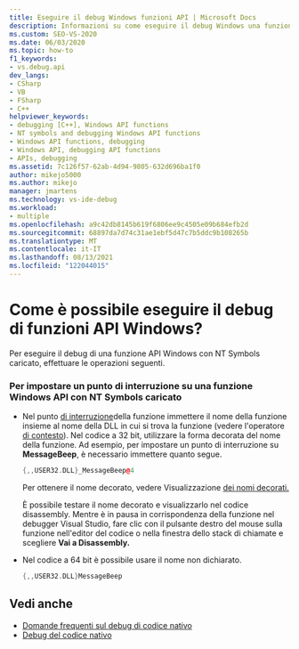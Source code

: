 ```yaml
---
title: Eseguire il debug Windows funzioni API | Microsoft Docs
description: Informazioni su come eseguire il debug Windows una funzione API con simboli NT caricati. Nel codice a 32 bit si usa la forma decorata del nome della funzione per impostare il punto di interruzione.
ms.custom: SEO-VS-2020
ms.date: 06/03/2020
ms.topic: how-to
f1_keywords:
- vs.debug.api
dev_langs:
- CSharp
- VB
- FSharp
- C++
helpviewer_keywords:
- debugging [C++], Windows API functions
- NT symbols and debugging Windows API functions
- Windows API functions, debugging
- Windows API, debugging API functions
- APIs, debugging
ms.assetid: 7c126f57-62ab-4d94-9805-632d696ba1f0
author: mikejo5000
ms.author: mikejo
manager: jmartens
ms.technology: vs-ide-debug
ms.workload:
- multiple
ms.openlocfilehash: a9c42db8145b619f6806ee9c4505e09b684efb2d
ms.sourcegitcommit: 68897da7d74c31ae1ebf5d47c7b5ddc9b108265b
ms.translationtype: MT
ms.contentlocale: it-IT
ms.lasthandoff: 08/13/2021
ms.locfileid: "122044015"
---
```

# <a name="how-can-i-debug-windows-api-functions"></a>Come è possibile eseguire il debug di funzioni API Windows?
Per eseguire il debug di una funzione API Windows con NT Symbols caricato, effettuare le operazioni seguenti.

### <a name="to-set-a-breakpoint-on-a-windows-api-function-with-nt-symbols-loaded"></a>Per impostare un punto di interruzione su una funzione Windows API con NT Symbols caricato

- Nel punto [di interruzione](../debugger/using-breakpoints.md#BKMK_Set_a_breakpoint_in_a_source_file)della funzione immettere il nome della funzione insieme al nome della DLL in cui si trova la funzione (vedere l'operatore [di contesto](../debugger/context-operator-cpp.md)). Nel codice a 32 bit, utilizzare la forma decorata del nome della funzione. Ad esempio, per impostare un punto di interruzione su **MessageBeep**, è necessario immettere quanto segue.

    ```cpp
    {,,USER32.DLL}_MessageBeep@4
    ```

     Per ottenere il nome decorato, vedere Visualizzazione [dei nomi decorati.](/previous-versions/5x49w699(v=vs.140))

     È possibile testare il nome decorato e visualizzarlo nel codice disassembly. Mentre è in pausa in corrispondenza della funzione nel debugger Visual Studio, fare clic con il pulsante destro del mouse sulla funzione nell'editor del codice o nella finestra dello stack di chiamate e scegliere **Vai a Disassembly.**

- Nel codice a 64 bit è possibile usare il nome non dichiarato.

    ```cpp
    {,,USER32.DLL}MessageBeep
    ```

## <a name="see-also"></a>Vedi anche
- [Domande frequenti sul debug di codice nativo](../debugger/debugging-native-code-faqs.md)
- [Debug del codice nativo](../debugger/debugging-native-code.md)
